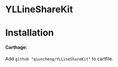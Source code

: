 # YLLineShareKit

Installation
===
#### Carthage:
Add `github "qiuncheng/YLLineShareKit"` to cartfile.

